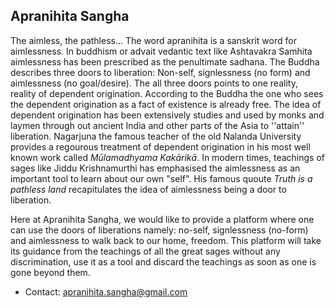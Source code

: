 ## Apranihita Sangha
The aimless, the pathless... The word apranihita is a sanskrit word for aimlessness. In buddhism or advait vedantic text like Ashtavakra Samhita aimlessness has been prescribed as the penultimate sadhana. The Buddha describes three doors to liberation: Non-self, signlessness (no form) and aimlessness (no goal/desire). The all three doors points to one reality, reality of dependent origination. According to the Buddha the one who sees the dependent origination as a fact of existence is already free. The idea of dependent origination has been extensively studies and used by monks and laymen through out ancient India and other parts of the Asia
to ''attain'' liberation. Nagarjuna the famous teacher of the old Nalanda University provides a regourous treatment of dependent origination in his most well known work called _Mūlamadhyama Kakārikā_. In modern times, teachings of sages like Jiddu Krishnamurthi has emphasised the aimlessness as an important tool to learn about our own "self". His famous quoute _Truth is a pathless land_ recapitulates the idea of aimlessness being a door to liberation. 

Here at Apranihita Sangha, we would like to provide a platform where one can use the doors of liberations namely: no-self, signlessness (no-form) and aimlessness to walk back to our home, freedom. This platform will take its guidance from the teachings of all the great sages without any discrimination, use it as a tool and discard the teachings as soon as one is gone beyond them. 

<!-- have co-developed the [edge collapse module](https://gudhi.inria.fr/doc/latest/group__edge__collapse.html) in [Gudhi](https://gudhi.inria.fr/) with Marc 
Glisse. The module is the state-of-the-art simplification software to speed-up the computation of persistent homology of a flag filtration. -->

- Contact: apranihita.sangha@gmail.com 


<!-- /Whenever you commit to this repository, GitHub Pages will run [Jekyll](https://jekyllrb.com/) to rebuild the pages in your site, from the content in your Markdown files.

### Markdown

Markdown is a lightweight and easy-to-use syntax for styling your writing. It includes conventions for

```markdown
Syntax highlighted code block

# Siddharth Pritam
## Header 2
### Header 3

- Bulleted
- List

1. Numbered
2. List

**Bold** and _Italic_ and `Code` text

[Link](url) and ![Image](src)
```

For more details see [Basic writing and formatting syntax](https://docs.github.com/en/github/writing-on-github/getting-started-with-writing-and-formatting-on-github/basic-writing-and-formatting-syntax).

### Jekyll Themes

Your Pages site will use the layout and styles from the Jekyll theme you have selected in your [repository settings](https://github.com/siddharthpritam/siddharthpritam.github.io/settings/pages). The name of this theme is saved in the Jekyll `_config.yml` configuration file.

### Support or Contact

Having trouble with Pages? Check out our [documentation](https://docs.github.com/categories/github-pages-basics/) or [contact support](https://support.github.com/contact) and we’ll help you sort it out. --->
